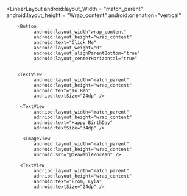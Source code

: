 <LinearLayout
   android:layout_Width = "match_parent"
   android:layout_height = "Wrap_content"
   android:orienation="vertical"
   
   
        <Button
              android:layout_width"wrap_content"
              android:layout_height="wrap_content"
              android:text="Click Me"
              android:layout_weight="0"
              android:layout_alignParentBottom="true"
              android:layout_centerHorizontal="true" 
              
        
        <TextView
              android:layout_width="match_parent"
              android:layout_height="wrap_content"
              android:text="To Ben"
              andriod:textSize="24dp" />
              
         <TextView
              andriod:layout_width="match_parent"
              adnriod:layout_height="wrap_content"
              android:text="Happy BirthDay"
              adnroid:textSize="34dp" />
              
          <ImageView 
              android:layout_width="match_parent"
              android:layout_height="wrap_content"
              android:src="@deawable/ocean" />
              
         <TextView
              andriod:layout_width="match_parent"
              adnriod:layout_height="wrap_content"
              android:text="From, Lyla"
              adnroid:textSize="24dp" />
              
</LinearLayout>
              
       
